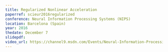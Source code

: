 ```yaml
---
title: Regularized Nonlinear Acceleration
paperref: scieur2016regularized
conference: Neural Information Processing Systems (NIPS)
location: Barcelona (Spain)
year: 2016
thedate: December 7
slidepdf: 
video_url: https://channel9.msdn.com/Events/Neural-Information-Processing-Systems-Conference/Neural-Information-Processing-Systems-Conference-NIPS-2016/Regularized-Nonlinear-Acceleration
---
```



